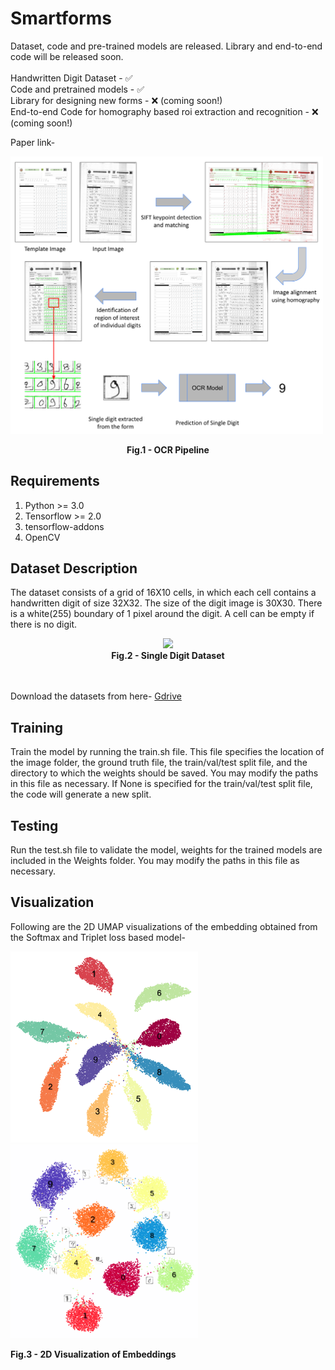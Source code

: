 # Smartforms #
Dataset, code and pre-trained models are released. Library and end-to-end code will be released soon.
</br></br>
Handwritten Digit Dataset - ✅ </br>
Code and pretrained models - ✅ </br>
Library for designing new forms - ❌ (coming soon!) </br>
End-to-end Code for homography based roi extraction and recognition - ❌ (coming soon!)  </br>

Paper link- 

<p "center">
<img src="https://github.com/Smartforms2022/Smartforms/blob/main/End-to-end/updated_fig1.png" width=500 />
<figcaption align = "center"><b>Fig.1 - OCR Pipeline</b></figcaption>
</p>



## Requirements ##
1. Python >= 3.0
2. Tensorflow >= 2.0
3. tensorflow-addons
4. OpenCV

## Dataset Description ##
The dataset consists of a grid of 16X10 cells, in which each cell contains a handwritten digit of size 32X32. The size of the digit image is 30X30. There is a white(255) boundary of 1 pixel around the digit. A cell can be empty if there is no digit. 

<figure class="image">
  <center><img src="https://github.com/pantDevesh/Smartforms/blob/main/Sample/661.png"  /> </center>
<figcaption align = "center"><b>Fig.2 - Single Digit Dataset</b></figcaption>
</figure>
</br></br>
Download the datasets from here- <a href="https://drive.google.com/file/d/1fX4LIAZlF645cSXxQPkJufSZUbbR_6s0/view?usp=sharing" target="_blank">Gdrive</a>

## Training ##
Train the model by running the train.sh file. This file specifies the location of the image folder, the ground truth file, the train/val/test split file, and the directory to which the weights should be saved. You may modify the paths in this file as necessary. If None is specified for the train/val/test split file, the code will generate a new split.

## Testing ##
Run the test.sh file to validate the model, weights for the trained models are included in the Weights folder. You may modify the paths in this file as necessary.

## Visualization ##
Following are the 2D UMAP visualizations of the embedding obtained from the Softmax and Triplet loss based model-
<p float="left">
  <img src="https://github.com/Smartforms2022/Smartforms/blob/main/Single_Digit_Recognition/Sample/form2_cnn_umap.png" width="300"/>
&nbsp;&nbsp;&nbsp;&nbsp;&nbsp;&nbsp;&nbsp;                     
  <img src="https://github.com/Smartforms2022/Smartforms/blob/main/Single_Digit_Recognition/Sample/form2_triplet_umap.png" width="300" />
  <figcaption ><b>Fig.3 - 2D Visualization of Embeddings</b></figcaption>
</p>
